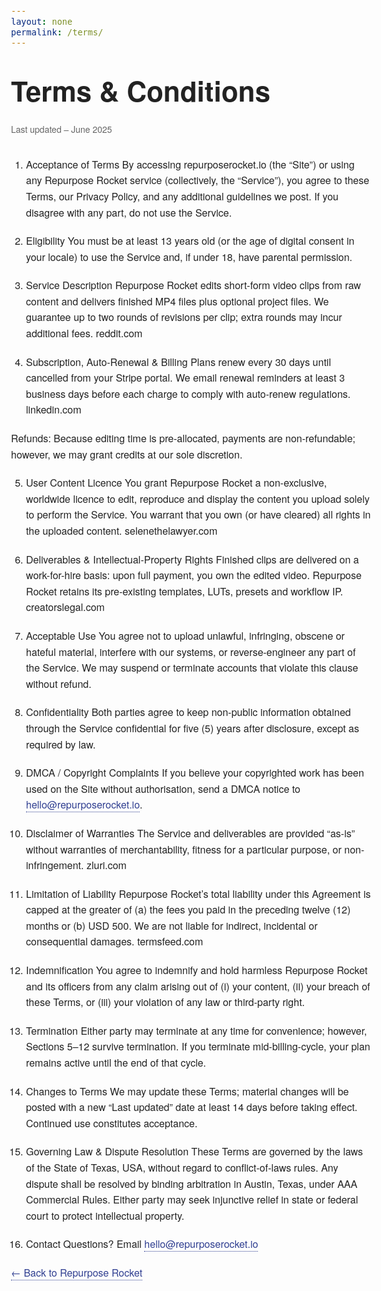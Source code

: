 ```yaml
---
layout: none
permalink: /terms/
---
```


<meta name="viewport" content="width=device-width,initial-scale=1">

<style>
/* Keep the typography you just finalised */
body {font-family:"Helvetica Neue",Arial,sans-serif;font-size:1rem;line-height:1.6;color:#222;width:100%;margin:0 auto;padding:2rem 1.5rem;}
h1   {font-size:2.75rem;margin:2rem 0 1rem;}
p,li {margin-bottom:1.25rem;}
ul,ol{padding-left:1.5rem;}
a    {color:#303F91;text-decoration:none;border-bottom:1px dotted currentColor;}
a:hover{border-color:transparent}
.last-updated{font-size:.875rem;color:#666;margin-bottom:2rem;display:block}
</style>

# Terms & Conditions
<span class="last-updated">Last updated  –  June 2025</span>


1. Acceptance of Terms
By accessing repurposerocket.io (the “Site”) or using any Repurpose Rocket service (collectively, the “Service”), you agree to these Terms, our Privacy Policy, and any additional guidelines we post. If you disagree with any part, do not use the Service.

2. Eligibility
You must be at least 13 years old (or the age of digital consent in your locale) to use the Service and, if under 18, have parental permission.

3. Service Description
Repurpose Rocket edits short-form video clips from raw content and delivers finished MP4 files plus optional project files. We guarantee up to two rounds of revisions per clip; extra rounds may incur additional fees. 
reddit.com

4. Subscription, Auto-Renewal & Billing
Plans renew every 30 days until cancelled from your Stripe portal. We email renewal reminders at least 3 business days before each charge to comply with auto-renew regulations. 
linkedin.com

Refunds: Because editing time is pre-allocated, payments are non-refundable; however, we may grant credits at our sole discretion.

5. User Content Licence
You grant Repurpose Rocket a non-exclusive, worldwide licence to edit, reproduce and display the content you upload solely to perform the Service. You warrant that you own (or have cleared) all rights in the uploaded content. 
selenethelawyer.com

6. Deliverables & Intellectual-Property Rights
Finished clips are delivered on a work-for-hire basis: upon full payment, you own the edited video. Repurpose Rocket retains its pre-existing templates, LUTs, presets and workflow IP. 
creatorslegal.com

7. Acceptable Use
You agree not to upload unlawful, infringing, obscene or hateful material, interfere with our systems, or reverse-engineer any part of the Service. We may suspend or terminate accounts that violate this clause without refund.

8. Confidentiality
Both parties agree to keep non-public information obtained through the Service confidential for five (5) years after disclosure, except as required by law.

9. DMCA / Copyright Complaints
If you believe your copyrighted work has been used on the Site without authorisation, send a DMCA notice to hello@repurposerocket.io.

10. Disclaimer of Warranties
The Service and deliverables are provided “as-is” without warranties of merchantability, fitness for a particular purpose, or non-infringement. 
zluri.com

11. Limitation of Liability
Repurpose Rocket’s total liability under this Agreement is capped at the greater of (a) the fees you paid in the preceding twelve (12) months or (b) USD 500. We are not liable for indirect, incidental or consequential damages. 
termsfeed.com

12. Indemnification
You agree to indemnify and hold harmless Repurpose Rocket and its officers from any claim arising out of (i) your content, (ii) your breach of these Terms, or (iii) your violation of any law or third-party right.

13. Termination
Either party may terminate at any time for convenience; however, Sections 5–12 survive termination. If you terminate mid-billing-cycle, your plan remains active until the end of that cycle.

14. Changes to Terms
We may update these Terms; material changes will be posted with a new “Last updated” date at least 14 days before taking effect. Continued use constitutes acceptance.

15. Governing Law & Dispute Resolution
These Terms are governed by the laws of the State of Texas, USA, without regard to conflict-of-laws rules. Any dispute shall be resolved by binding arbitration in Austin, Texas, under AAA Commercial Rules. Either party may seek injunctive relief in state or federal court to protect intellectual property.

16. Contact
Questions? Email hello@repurposerocket.io

<p><a href="https://repurposerocket.io/">← Back to Repurpose Rocket</a></p>

